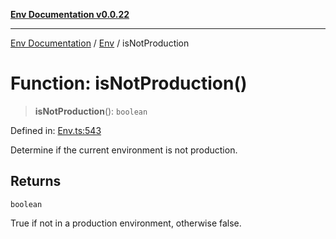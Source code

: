 [**Env Documentation v0.0.22**](../../README.md)

***

[Env Documentation](../../modules.md) / [Env](../README.md) / isNotProduction

# Function: isNotProduction()

> **isNotProduction**(): `boolean`

Defined in: [Env.ts:543](https://github.com/stonemjs/env/blob/03a15d504630d9dcaa3aa5276370578245d77a29/src/Env.ts#L543)

Determine if the current environment is not production.

## Returns

`boolean`

True if not in a production environment, otherwise false.
